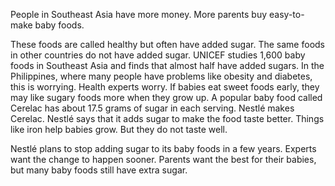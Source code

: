 People in Southeast Asia have more money. More parents buy easy-to-make baby foods.

These foods are called healthy but often have added sugar. The same foods in other countries do not have added sugar. UNICEF studies 1,600 baby foods in Southeast Asia and finds that almost half have added sugars. In the Philippines, where many people have problems like obesity and diabetes, this is worrying. Health experts worry. If babies eat sweet foods early, they may like sugary foods more when they grow up. A popular baby food called Cerelac has about 17.5 grams of sugar in each serving. Nestlé makes Cerelac. Nestlé says that it adds sugar to make the food taste better. Things like iron help babies grow. But they do not taste well.

Nestlé plans to stop adding sugar to its baby foods in a few years. Experts want the change to happen sooner. Parents want the best for their babies, but many baby foods still have extra sugar.